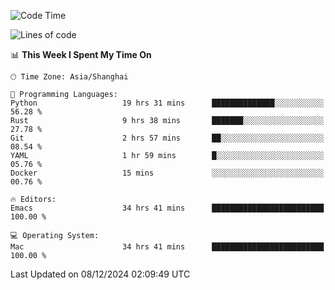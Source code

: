 <!--START_SECTION:waka-->
![Code Time](http://img.shields.io/badge/Code%20Time-2%2C351%20hrs%2047%20mins-blue)

![Lines of code](https://img.shields.io/badge/From%20Hello%20World%20I%27ve%20Written-309.1%20thousand%20lines%20of%20code-blue)

📊 **This Week I Spent My Time On** 

```text
🕑︎ Time Zone: Asia/Shanghai

💬 Programming Languages: 
Python                   19 hrs 31 mins      ██████████████░░░░░░░░░░░   56.28 % 
Rust                     9 hrs 38 mins       ███████░░░░░░░░░░░░░░░░░░   27.78 % 
Git                      2 hrs 57 mins       ██░░░░░░░░░░░░░░░░░░░░░░░   08.54 % 
YAML                     1 hr 59 mins        █░░░░░░░░░░░░░░░░░░░░░░░░   05.76 % 
Docker                   15 mins             ░░░░░░░░░░░░░░░░░░░░░░░░░   00.76 % 

🔥 Editors: 
Emacs                    34 hrs 41 mins      █████████████████████████   100.00 % 

💻 Operating System: 
Mac                      34 hrs 41 mins      █████████████████████████   100.00 % 
```


 Last Updated on 08/12/2024 02:09:49 UTC
<!--END_SECTION:waka-->
